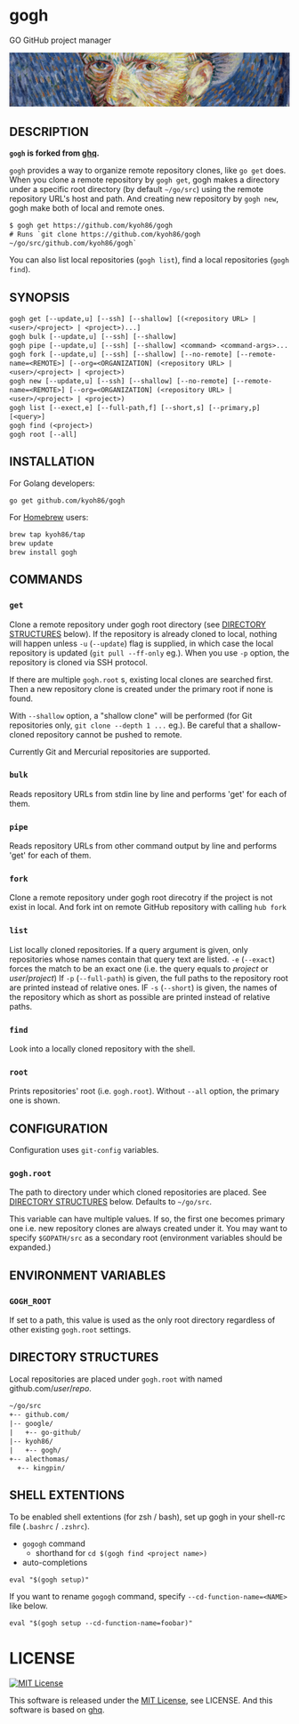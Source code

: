 # gogh

GO GitHub project manager

![](./image/gogh.jpg)

## DESCRIPTION

**`gogh` is forked from [ghq](https://github.com/motemen/ghq).**

`gogh` provides a way to organize remote repository clones, like `go get` does.
When you clone a remote repository by `gogh get`, gogh makes a directory under a specific root directory (by default `~/go/src`) using the remote repository URL's host and path.
And creating new repository by `gogh new`, gogh make both of local and remote ones.

```
$ gogh get https://github.com/kyoh86/gogh
# Runs `git clone https://github.com/kyoh86/gogh ~/go/src/github.com/kyoh86/gogh`
```

You can also list local repositories (`gogh list`), find a local repositories (`gogh find`).

## SYNOPSIS

```
gogh get [--update,u] [--ssh] [--shallow] [(<repository URL> | <user>/<project> | <project>)...]
gogh bulk [--update,u] [--ssh] [--shallow]
gogh pipe [--update,u] [--ssh] [--shallow] <command> <command-args>...
gogh fork [--update,u] [--ssh] [--shallow] [--no-remote] [--remote-name=<REMOTE>] [--org=<ORGANIZATION] (<repository URL> | <user>/<project> | <project>)
gogh new [--update,u] [--ssh] [--shallow] [--no-remote] [--remote-name=<REMOTE>] [--org=<ORGANIZATION] (<repository URL> | <user>/<project> | <project>)
gogh list [--exect,e] [--full-path,f] [--short,s] [--primary,p] [<query>]
gogh find (<project>)
gogh root [--all]
```

## INSTALLATION

For Golang developers:

```
go get github.com/kyoh86/gogh
```

For [Homebrew](https://brew.sh/) users:

```
brew tap kyoh86/tap
brew update
brew install gogh
```

## COMMANDS

### `get`

Clone a remote repository under gogh root directory (see [DIRECTORY STRUCTURES](#DIRECTORY+STRUCTURES) below).
If the repository is already cloned to local, nothing will happen unless `-u` (`--update`) flag is supplied,
in which case the local repository is updated (`git pull --ff-only` eg.).
When you use `-p` option, the repository is cloned via SSH protocol.

If there are multiple `gogh.root` s, existing local clones are searched first.
Then a new repository clone is created under the primary root if none is found.

With `--shallow` option, a "shallow clone" will be performed (for Git repositories only, `git clone --depth 1 ...` eg.).
Be careful that a shallow-cloned repository cannot be pushed to remote.

Currently Git and Mercurial repositories are supported.

### `bulk`

Reads repository URLs from stdin line by line and performs 'get' for each of them.

### `pipe`

Reads repository URLs from other command output by line and performs 'get' for each of them.

### `fork`

Clone a remote repository under gogh root direcotry if the project is not exist in local.
And fork int on remote GitHub repository with calling `hub fork`

### `list`

List locally cloned repositories.
If a query argument is given, only repositories whose names contain that query text are listed.
`-e` (`--exact`) forces the match to be an exact one (i.e. the query equals to _project_ or _user_/_project_)
If `-p` (`--full-path`) is given, the full paths to the repository root are printed instead of relative ones.
IF `-s` (`--short`) is given, the names of the repository which as short as possible are printed instead of relative paths.

### `find`

Look into a locally cloned repository with the shell.

### `root`

Prints repositories' root (i.e. `gogh.root`). Without `--all` option, the primary one is shown.

## CONFIGURATION

Configuration uses `git-config` variables.

### `gogh.root`

The path to directory under which cloned repositories are placed.
See [DIRECTORY STRUCTURES](#DIRECTORY+STRUCTURES) below. Defaults to `~/go/src`.

This variable can have multiple values.
If so, the first one becomes primary one i.e. new repository clones are always created under it.
You may want to specify `$GOPATH/src` as a secondary root (environment variables should be expanded.)

## ENVIRONMENT VARIABLES

### `GOGH_ROOT`

If set to a path, this value is used as the only root directory regardless of other existing `gogh.root` settings.

## DIRECTORY STRUCTURES

Local repositories are placed under `gogh.root` with named github.com/*user*/*repo*.

```
~/go/src
+-- github.com/
|-- google/
|   +-- go-github/
|-- kyoh86/
|   +-- gogh/
+-- alecthomas/
  +-- kingpin/
```

## SHELL EXTENTIONS

To be enabled shell extentions (for zsh / bash), set up gogh in your shell-rc file (`.bashrc` / `.zshrc`).

* `gogogh` command
  * shorthand for `cd $(gogh find <project name>)`
* auto-completions

```
eval "$(gogh setup)"
```

If you want to rename `gogogh` command, specify `--cd-function-name=<NAME>` like below.

```
eval "$(gogh setup --cd-function-name=foobar)"
```

# LICENSE

[![MIT License](http://img.shields.io/badge/license-MIT-blue.svg)](http://www.opensource.org/licenses/MIT)

This software is released under the [MIT License](http://www.opensource.org/licenses/MIT), see LICENSE.
And this software is based on [ghq](https://github.com/motemen/ghq).

